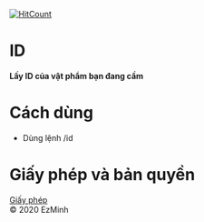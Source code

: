 [![HitCount](http://hits.dwyl.com/EzMinh/ID.svg)](http://hits.dwyl.com/EzMinh/ID)
# ID
**Lấy ID của vật phẩm bạn đang cầm**
# Cách dùng
- Dùng lệnh /id
# Giấy phép và bản quyền
[Giấy phép](https://github.com/EzMinh/ID/blob/master/LICENSE) <br/>
© 2020 EzMinh
